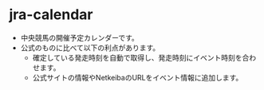 # jra-calendar

- 中央競馬の開催予定カレンダーです。
- 公式のものに比べて以下の利点があります。
  - 確定している発走時刻を自動で取得し、発走時刻にイベント時刻を合わせます。
  - 公式サイトの情報やNetkeibaのURLをイベント情報に追加します。

